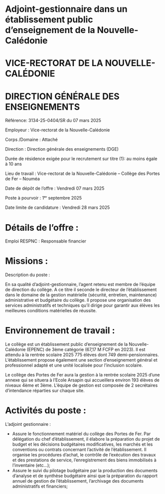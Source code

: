 # Adjoint-gestionnaire dans un établissement public d’enseignement de la Nouvelle-Calédonie

# VICE-RECTORAT DE LA NOUVELLE-CALÉDONIE

# DIRECTION GÉNÉRALE DES ENSEIGNEMENTS

Référence: 3134-25-0404/SR du 07 mars 2025

Employeur : Vice-rectorat de la Nouvelle-Calédonie

Corps /Domaine : Attaché

Direction : Direction générale des enseignements (DGE)

Durée de résidence exigée pour le recrutement sur titre (1): au moins égale à 10 ans

Lieu de travail : Vice-rectorat de la Nouvelle-Calédonie – Collège des Portes de Fer – Nouméa

Date de dépôt de l’offre : Vendredi 07 mars 2025

Poste à pourvoir : 1ᵉʳ septembre 2025

Date limite de candidature : Vendredi 28 mars 2025

# Détails de l’offre :

Emploi RESPNC : Responsable financier

# Missions :

Description du poste :

En sa qualité d’adjoint-gestionnaire, l’agent retenu est membre de l’équipe de direction du collège. A ce titre il seconde le directeur de l’établissement dans le domaine de la gestion matérielle (sécurité, entretien, maintenance) administrative et budgétaire du collège. Il propose une organisation des services administratifs et techniques qu’il dirige pour garantir aux élèves les meilleures conditions matérielles de réussite.

# Environnement de travail :

Le collège est un établissement public d’enseignement de la Nouvelle-Calédonie (EPENC) de 3ème catégorie (67,17 M FCFP en 2023). Il est attendu à la rentrée scolaire 2025 775 élèves dont 749 demi-pensionnaires. L’établissement propose également une section d’enseignement général et professionnel adapté et une unité localisée pour l’inclusion scolaire.

Le collège des Portes de Fer aura la gestion à la rentrée scolaire 2025 d’une annexe qui se situera à l’Ecole Arsapin qui accueillera environ 193 élèves de niveaux 4ème et 3ème. L’équipe de gestion est composée de 2 secrétaires d’intendance réparties sur chaque site.

# Activités du poste :

L’adjoint gestionnaire :

- Assure le fonctionnement matériel du collège des Portes de Fer. Par délégation du chef d’établissement, il élabore la préparation du projet de budget et les décisions budgétaires modificatives, les marchés et les conventions ou contrats concernant l’activité de l’établissement. Il organise les procédures d’achat, le contrôle de l’exécution des travaux et des prestations de service, l’enregistrement des biens immobilisés à l’inventaire (etc…);
- Assure le suivi du pilotage budgétaire par la production des documents d’analyse et de synthèse budgétaire ainsi que la préparation du rapport annuel de gestion de l’établissement, l’archivage des documents administratifs et financiers;